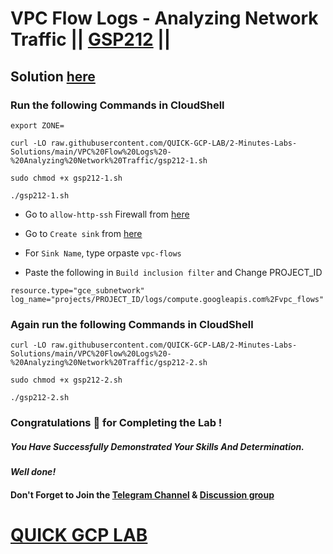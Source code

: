 # VPC Flow Logs - Analyzing Network Traffic || [GSP212](https://www.cloudskillsboost.google/focuses/1236?parent=catalog) ||

## Solution [here]()

### Run the following Commands in CloudShell
```
export ZONE=
```
```
curl -LO raw.githubusercontent.com/QUICK-GCP-LAB/2-Minutes-Labs-Solutions/main/VPC%20Flow%20Logs%20-%20Analyzing%20Network%20Traffic/gsp212-1.sh

sudo chmod +x gsp212-1.sh

./gsp212-1.sh
```

* Go to `allow-http-ssh` Firewall from [here](https://console.cloud.google.com/net-security/firewall-manager/firewall-policies/details/allow-http-ssh?)

* Go to `Create sink` from [here](https://console.cloud.google.com/logs/router/sink?)

* For `Sink Name`, type orpaste `vpc-flows` 

* Paste the following in `Build inclusion filter` and Change PROJECT_ID

```
resource.type="gce_subnetwork"
log_name="projects/PROJECT_ID/logs/compute.googleapis.com%2Fvpc_flows"
```

### Again run the following Commands in CloudShell

```
curl -LO raw.githubusercontent.com/QUICK-GCP-LAB/2-Minutes-Labs-Solutions/main/VPC%20Flow%20Logs%20-%20Analyzing%20Network%20Traffic/gsp212-2.sh

sudo chmod +x gsp212-2.sh

./gsp212-2.sh
```

### Congratulations 🎉 for Completing the Lab !

##### *You Have Successfully Demonstrated Your Skills And Determination.*

#### *Well done!*

#### Don't Forget to Join the [Telegram Channel](https://t.me/QuickGcpLab) & [Discussion group](https://t.me/QuickGcpLabChats)

# [QUICK GCP LAB](https://www.youtube.com/@quickgcplab)